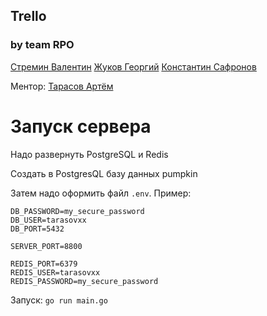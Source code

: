 ## Trello

### by team RPO

[Стремин Валентин](https://github.com/supchaser)
[Жуков Георгий](https://github.com/dedxyk594)
[Константин Сафронов](https://github.com/kosafronov)

Ментор: [Тарасов Артём](https://github.com/tarasovxx)

# Запуск сервера

Надо развернуть PostgreSQL и Redis

Создать в PostgresQL базу данных pumpkin

Затем надо оформить файл `.env`. Пример:

```
DB_PASSWORD=my_secure_password
DB_USER=tarasovxx
DB_PORT=5432

SERVER_PORT=8800

REDIS_PORT=6379
REDIS_USER=tarasovxx
REDIS_PASSWORD=my_secure_password
```

Запуск: `go run main.go`
